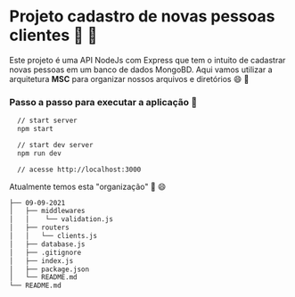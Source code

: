 
# Projeto cadastro de novas pessoas clientes :man: :woman:

Este projeto é uma API NodeJs com Express que tem o intuito de cadastrar novas pessoas
em um banco de dados MongoBD. Aqui vamos utilizar a arquitetura **MSC** para organizar
nossos arquivos e diretórios :smile: :rocket: 

### Passo a passo para executar a aplicação :green_heart:

```bash
  // start server
  npm start

  // start dev server
  npm run dev

  // acesse http://localhost:3000
```

Atualmente temos esta "organização" :thinking: :smile:

```bash
├── 09-09-2021
│   ├── middlewares
│   │    └── validation.js
│   ├── routers
│   │   └── clients.js
│   ├── database.js
│   ├── .gitignore
│   ├── index.js
│   ├── package.json
│   └── README.md
└── README.md
```
